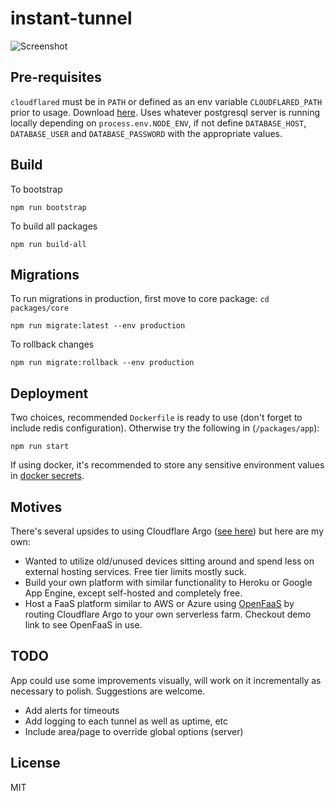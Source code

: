 # instant-tunnel
![Screenshot](https://user-images.githubusercontent.com/24352255/95298441-9dfc1b80-086b-11eb-8667-34afc3d398b5.png)

## Pre-requisites
`cloudflared` must be in `PATH` or defined as an env variable `CLOUDFLARED_PATH` prior to usage. Download [here](https://developers.cloudflare.com/argo-tunnel/downloads).
Uses whatever postgresql server is running locally depending on `process.env.NODE_ENV`, if not define `DATABASE_HOST`, `DATABASE_USER` and `DATABASE_PASSWORD` with the appropriate values.

## Build
To bootstrap

    npm run bootstrap

To build all packages

    npm run build-all

## Migrations
To run migrations in production, first move to core package: `cd packages/core`

    npm run migrate:latest --env production

To rollback changes

    npm run migrate:rollback --env production

## Deployment
Two choices, recommended `Dockerfile` is ready to use (don't forget to include redis configuration). Otherwise try the following in (`/packages/app`):

    npm run start

If using docker, it's recommended to store any sensitive environment values in [docker secrets](https://docs.docker.com/engine/swarm/secrets/).

## Motives
There's several upsides to using Cloudflare Argo ([see here](https://www.cloudflare.com/products/argo-smart-routing/)) but here are my own:
- Wanted to utilize old/unused devices sitting around and spend less on external hosting services. Free tier limits mostly suck.
- Build your own platform with similar functionality to Heroku or Google App Engine, except self-hosted and completely free.
- Host a FaaS platform similar to AWS or Azure using [OpenFaaS](https://github.com/openfaas/faas) by routing Cloudflare Argo to your own serverless farm. Checkout demo link to see OpenFaaS in use.

## TODO
App could use some improvements visually, will work on it incrementally as necessary to polish. Suggestions are welcome. 
- Add alerts for timeouts
- Add logging to each tunnel as well as uptime, etc
- Include area/page to override global options (server)

## License
MIT